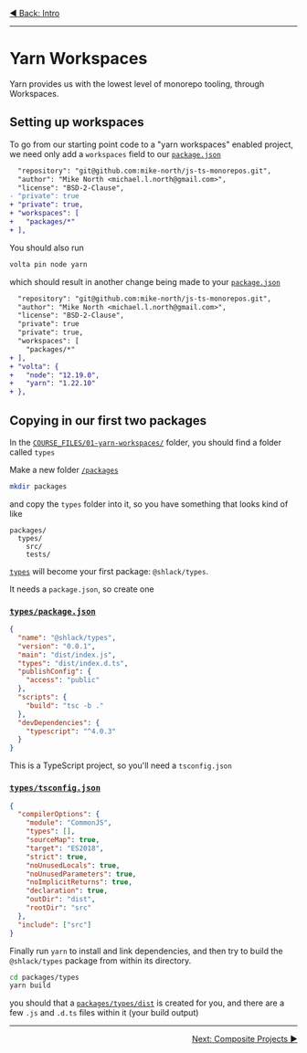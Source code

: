 <p align='left'>
 <a href="00-intro.md">◀ Back: Intro</a>
</p>

---

# Yarn Workspaces

Yarn provides us with the lowest level of monorepo tooling, through Workspaces.

## Setting up workspaces

To go from our starting point code to a "yarn workspaces" enabled project, we need only add a `workspaces` field to our [`package.json`](../package.json)

```diff
  "repository": "git@github.com:mike-north/js-ts-monorepos.git",
  "author": "Mike North <michael.l.north@gmail.com>",
  "license": "BSD-2-Clause",
- "private": true
+ "private": true,
+ "workspaces": [
+   "packages/*"
+ ],
```

You should also run

```sh
volta pin node yarn
```

which should result in another change being made to your [`package.json`](../package.json)

```diff
  "repository": "git@github.com:mike-north/js-ts-monorepos.git",
  "author": "Mike North <michael.l.north@gmail.com>",
  "license": "BSD-2-Clause",
  "private": true
  "private": true,
  "workspaces": [
    "packages/*"
+ ],
+ "volta": {
+   "node": "12.19.0",
+   "yarn": "1.22.10"
+ },
```

## Copying in our first two packages

In the [`COURSE_FILES/01-yarn-workspaces/`](../COURSE_FILES/01-yarn-workspaces/) folder, you should find a folder called `types`

Make a new folder [`/packages`](../packages)

```sh
mkdir packages
```

and copy the `types` folder into it, so you have something that looks kind of like

```
packages/
  types/
    src/
    tests/
```

[`types`](../packages/types) will become your first package: `@shlack/types`.

It needs a `package.json`, so create one

### [`types/package.json`](../packages/types/package.json)

```json
{
  "name": "@shlack/types",
  "version": "0.0.1",
  "main": "dist/index.js",
  "types": "dist/index.d.ts",
  "publishConfig": {
    "access": "public"
  },
  "scripts": {
    "build": "tsc -b ."
  },
  "devDependencies": {
    "typescript": "^4.0.3"
  }
}
```

This is a TypeScript project, so you'll need a `tsconfig.json`

### [`types/tsconfig.json`](../packages/types/tsconfig.json)

```json
{
  "compilerOptions": {
    "module": "CommonJS",
    "types": [],
    "sourceMap": true,
    "target": "ES2018",
    "strict": true,
    "noUnusedLocals": true,
    "noUnusedParameters": true,
    "noImplicitReturns": true,
    "declaration": true,
    "outDir": "dist",
    "rootDir": "src"
  },
  "include": ["src"]
}
```

Finally run `yarn` to install and link dependencies, and then try to build the `@shlack/types` package from within its directory.

```sh
cd packages/types
yarn build
```

you should that a [`packages/types/dist`](../packages/types/dist) is created for you, and there are a few `.js` and `.d.ts` files within it (your build output)

---

<p align='right'>
 <a href="./02-composite-project.md">Next: Composite Projects ▶</a>
</p>
